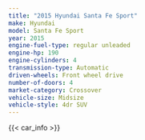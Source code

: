 ```yaml
---
title: "2015 Hyundai Santa Fe Sport"
make: Hyundai
model: Santa Fe Sport
year: 2015
engine-fuel-type: regular unleaded
engine-hp: 190
engine-cylinders: 4
transmission-type: Automatic
driven-wheels: Front wheel drive
number-of-doors: 4
market-category: Crossover
vehicle-size: Midsize
vehicle-style: 4dr SUV
---
```


{{< car_info >}}
